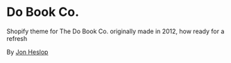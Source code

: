# Do Book Co.

Shopify theme for The Do Book Co. originally made in 2012, how ready for a refresh

By [Jon Heslop](http://www.jonheslop.com)

